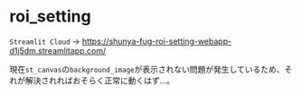 # roi_setting

`Streamlit Cloud` -> https://shunya-fug-roi-setting-webapp-d1j5dm.streamlitapp.com/

現在`st_canvas`の`background_image`が表示されない問題が発生しているため、それが解決されればおそらく正常に動くはず...。
